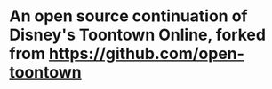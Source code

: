 # An open source continuation of Disney's Toontown Online, forked from https://github.com/open-toontown
